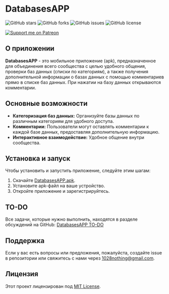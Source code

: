 # DatabasesAPP
![GitHub stars](https://img.shields.io/github/stars/NikeYT/DatabasesAPP?style=social)
![GitHub forks](https://img.shields.io/github/forks/NikeYT/DatabasesAPP?style=social)
![GitHub issues](https://img.shields.io/github/issues/NikeYT/DatabasesAPP)
![GitHub license](https://img.shields.io/github/license/NikeYT/DatabasesAPP)

[![Support me on Patreon](https://img.shields.io/badge/Support%20me%20on-Patreon-orange.svg?style=flat-square&logo=patreon)](https://www.patreon.com/Timur854)
## О приложении
**DatabasesAPP** - это мобильное приложение (apk), предназначенное для объединения всего сообщества с целью удобного общения, проверки баз данных (списки по категориям), а также получения дополнительной информации о базах данных с помощью комментариев прямо в списке баз данных. При нажатии на базу данных открываются комментарии.

## Основные возможности
- **Категоризация баз данных:** Организуйте базы данных по различным категориям для удобного доступа.
- **Комментарии:** Пользователи могут оставлять комментарии к каждой базе данных, предоставляя дополнительную информацию.
- **Интерактивное взаимодействие:** Удобное общение внутри сообщества.

## Установка и запуск
Чтобы установить и запустить приложение, следуйте этим шагам:

1. Скачайте [DatabasesAPP.apk](https://github.com/NikeYT/DatabasesAPP/releases/tag/main_release).
2. Установите apk-файл на ваше устройство.
3. Откройте приложение и зарегистрируйтесь.

## TO-DO
Все задачи, которые нужно выполнить, находятся в разделе обсуждений на GitHub: [DatabasesAPP TO-DO](https://github.com/NikeYT/DatabasesAPP/discussions)

## Поддержка
Если у вас есть вопросы или предложения, пожалуйста, создайте issue в репозитории или свяжитесь с нами через [1028nothing@gmail.com](mailto:1028nothing@gmail.com).

## Лицензия
Этот проект лицензирован под [MIT License](LICENSE).

